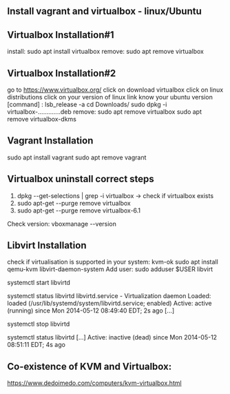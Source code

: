 ## Install vagrant and virtualbox - linux/Ubuntu

Virtualbox Installation#1
----------------------
install: sudo apt install virtualbox
remove: sudo apt remove virtualbox

Virtualbox Installation#2
----------------------
go to https://www.virtualbox.org/
click on download virtualbox
click on linux distributions
click on your version of linux link
know your ubuntu version [command] : lsb_release -a
cd Downloads/
sudo dpkg -i virtualbox-.............deb
remove: sudo apt remove virtualbox
sudo apt remove virtualbox-dkms

Vagrant Installation
-------------------------------
sudo apt install vagrant
sudo apt remove vagrant


Virtualbox uninstall correct steps
-----------------------------------------------------
1. dpkg --get-selections | grep -i virtualbox -> check if virtualbox exists
2. sudo apt-get --purge remove virtualbox
3. sudo apt-get --purge remove virtualbox-6.1

Check version: vboxmanage --version


Libvirt Installation
-----------------------------
check if virtualisation is supported in your system: kvm-ok
sudo apt install qemu-kvm libvirt-daemon-system
Add user: sudo adduser $USER libvirt

systemctl start libvirtd

systemctl status libvirtd
libvirtd.service - Virtualization daemon
Loaded: loaded (/usr/lib/systemd/system/libvirtd.service; enabled)
Active: active (running) since Mon 2014-05-12 08:49:40 EDT; 2s ago
[...]

systemctl stop libvirtd

systemctl status libvirtd
[...]
Active: inactive (dead) since Mon 2014-05-12 08:51:11 EDT; 4s ago



Co-existence of KVM and Virtualbox:
-----------------------------------------------------------
https://www.dedoimedo.com/computers/kvm-virtualbox.html
